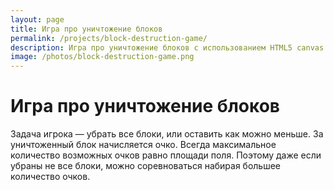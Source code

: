 ```yaml
---
layout: page
title: Игра про уничтожение блоков
permalink: /projects/block-destruction-game/
description: Игра про уничтожение блоков с использованием HTML5 canvas
image: /photos/block-destruction-game.png
---
```


# Игра про уничтожение блоков

Задача игрока &mdash; убрать все блоки, или оставить как можно меньше. За уничтоженный блок начисляется очко. Всегда максимальное количество возможных очков равно площади поля. Поэтому даже если убраны не все блоки, можно соревноваться набирая большее количество очков.

<style>canvas{outline:1px solid #ccc; background-color: #eee}.game-wrapper{text-align:center}</style>
<div class="game-wrapper">
<canvas id="cv" width="300" height="400"></canvas>
</div>
<script>
	//user utils
	function Point(x,y){this.x=x; this.y=y;}
	
	function p2ij(p){
        with(Math) return {i:floor((cv.height-p.y)/bs),j:floor(p.x/bs)};
    }

    function p2c(p){
        var ij=p2ij(p);
        if(ij.i<0||ij.j<0||ij.i>=height||ij.j>=width||!arr[ij.i][ij.j])return -1;
        return arr[ij.i][ij.j].color;
    }

    function c2p(row,col){
        return new Point(col*bs,cv.height-row*bs-bs);
    }
	
	//addition for canvas
    if(!window.requestAnimationFrame){
        window.requestAnimationFrame=(function(){
            return window.webkitRequestAnimationFrame ||
                window.mozRequestAnimationFrame ||
                window.oRequestAnimationFrame ||
                window.msRequestAnimationFrame ||
                function(cb,el){
                    window.setTimeout(cb,1000/60);
                };
        } )();
    }

	var CanvasBuffer=function(w,h){
		this.cv=document.createElement('canvas');
		this.cv.width=w;
		this.cv.height=h;
		this.ct=this.cv.getContext('2d');
		this.clear=function(other){
			if(!other)this.ct.clearRect(0,0,cv.width,cv.height);
			else this.cv.width=this.cv.width;
		};
		this.render=function(ct,x,y){
			ct.drawImage(this.cv,x,y);
		};
	};
	
    var cv=document.getElementById('cv'),
		ct=cv.getContext('2d'),
		cb=new CanvasBuffer(cv.width,cv.height);

    ct.textBaseline='top';
    ct.font='11px Arial';
	
    cb.ct.textBaseline='top';
    cb.ct.font='11px Arial';

	//vars
	var bs=15,
		colors=4,
		colorsArr=[
			'lightblue', 
			'rgb(120,150,170)', 
			'rgb(120,170,150)',
			'pink',
			'gray',
		],
		height=Math.round((cv.height-50)/bs),width=Math.round(cv.width/bs),moves='',
		totalBlocks=0,
		mouse=new Point(0,0),
		arr=[],
		todel=[],
		changes={},
		score=0;
		
	var filled=height;
	
	function fixChange(i,j){
		if(!changes[i]) changes[i]=[];
		if(changes[i].indexOf(j)==-1)changes[i].push(j);
	}
	
	function clearChanges(){changes={};}
	function changeAll(){
		arr.iterate(fixChange);
	}
	
	function changesGetLRM(){
		var left=width,right=0,bottom=height,cur;
		with(Math){
			for(var k in changes){
				bottom=min(bottom,k);
				for(var t in changes[k]){
					cur=changes[k][t];
					left=min(left,cur);
					right=max(right,cur);
				}
			}
		}
		return {l:left,r:right,m:bottom};
	}
	
    arr.iterate=function(f,skipEmpty){
        for(var row=0; row<arr.length; row++){
            for(var col=0; col<arr[row].length; col++){
				if(skipEmpty && !arr[row][col])continue;
                if(f(row,col,arr[row][col])) return;
            }
        }
    };
	
	arr.appendLine=function(bottom){
		if(arr[height-1])for(var i=0;i<width;i++)if(arr[height-1][i])return 0;
		if(bottom)arr.pop();
		console.log(height);
		for(var j=0, line=[]; j<width; j++){
			fixChange(height-1,j);
            with(Math)line.push({color:round(random()*(colors-1))});
        }
        if(bottom){
			arr.unshift(line);
		}
		else arr.push(line);
		totalBlocks+=width;
		return 1;
	}
	
    for(var i=0; i<height; i++){
        if(i<filled)arr.appendLine();
		else{
			for(var j=0, line=[]; j<width; j++) line.push(undefined);
			arr.push(line);
		}
    }

    function del(color,i,j){
        if(i<0||j<0||i>=height||j>=width||!arr[i][j])return;
        if(arr[i][j].todel || arr[i][j].color!==color)return;
        arr[i][j].todel=true;
		todel.push({i:i,j:j});
        del(color,i-1,j);
        del(color,i,j-1);
        del(color,i+1,j);
        del(color,i,j+1);
    }
	
	function anyMoves(){
		moves=false;
		arr.iterate(function(i,j,current){
			todel=[];
			del(current.color,i,j);
			resetStates();
			if(todel.length>2){ moves=true; return true; }
		},true);
	}

    function deleteItems(mouse){
		var c,ij,count;
		c=p2c(mouse);
        if(c===-1)return;
        ij=p2ij(mouse);
		todel=[];
        del(c,ij.i,ij.j);
        if(todel.length<3){ resetStates(); return; }
		count=todel.length;
        for(var i=0;i<todel.length;i++){ delete arr[todel[i].i][todel[i].j]; fixChange(todel[i].i,todel[i].j); }
		return count;
    }
	
	function fall(){
		//move down
		var lr=changesGetLRM();
		
		console.time('down');
		var pos;
        arr.iterate(function(i,j,el){
			if(j<lr.l||j>lr.r||i<lr.m)return;
            if(el)return;
            pos=i;
			for(var t=i+1;t<height;t++){
				if(arr[pos][j] || !arr[t][j])continue;
				arr[pos][j]=arr[t][j];
				fixChange(pos,j);
				fixChange(t,j);
				delete arr[t][j];
				break;
			}
        });
		console.timeEnd('down');

        //if gaps
		console.time('gaps');
		//if gaps
        for(var col=lr.l;col<width;col++){
            if(arr[0][col])continue; //no gap
            for(var ccol=col+1;ccol<width;ccol++){
                if(!arr[0][ccol])continue;
                //not empty, move
                for(var i=0;i<height;i++){
                    if(!arr[i][ccol])break; //if on top
                    arr[i][col]=arr[i][ccol];
					fixChange(i,col);
					fixChange(i,ccol);
                    delete arr[i][ccol];
                }
                break;
            }
        }

		console.timeEnd('gaps');
	}

    function resetStates(){
		for(var i=0;i<todel.length;i++)arr[todel[i].i][todel[i].j].todel=false;
    }

	function update(){
		//cb.clear();
		var group=[];
		for(var i=0;i<colors;i++)group.push([]);
		
		for(var k in changes){ 
			for(var t in changes[k]){
				var row=k,col=changes[k][t];
				var el=arr[row][col];
				var p=c2p(row,col);
				if(!el){cb.ct.clearRect(p.x,p.y,bs,bs); continue;}
				group[el.color].push(p);
			}
		}
		
		for(var i=0;i<colors;i++){
			cb.ct.fillStyle=colorsArr[i];
			cb.ct.beginPath();
			for(var j=0;j<group[i].length;j++){
				cb.ct.rect(group[i][j].x,group[i][j].y,bs,bs);
			}
			cb.ct.fill();
		}
		
		cb.ct.fillStyle='#000';
		cb.ct.clearRect(0,0,150,20);
		cb.ct.fillText('Blocks: '+totalBlocks,0,0);
		cb.ct.fillText('Moves: '+moves,80,0);
		clearChanges();
	}
	
    cv.onmouseup=function(e){
		console.clear();
        mouse=new Point(e.pageX-this.offsetLeft, e.pageY-this.offsetTop);
		
		//console.time('delete');
		var cnt=deleteItems(mouse);
		
		if(cnt){
			totalBlocks-=cnt;
			score+=cnt;
		}
		//console.timeEnd('delete');
		//console.time('fall');
		fall();
		//console.timeEnd('fall');
		//console.time('anymoves');
		anyMoves();
		//console.timeEnd('anymoves');
		//console.time('update');
		update();
		//console.timeEnd('update');
    };
/*
	var level=1;
	var tmr=setTimeout(pushIt,2000);
	
	function pushIt(){
		if(!arr.appendLine(true)){ //gameover
			clearInterval(tmr);
			alert('GAME OVER. Your score: '+score);
			return;
		}
		tmr=setTimeout(pushIt,3000-level++*10);
		changeAll();
		anyMoves();
		update();
	}
	*/
	var ttd=false;
    var draw=function(){
        requestAnimationFrame(draw,cv);
        ct.clearRect(0,0,cv.width,cv.height);
        cb.render(ct,0,0);
    };
	
	changeAll();
	update();
    draw();
</script>